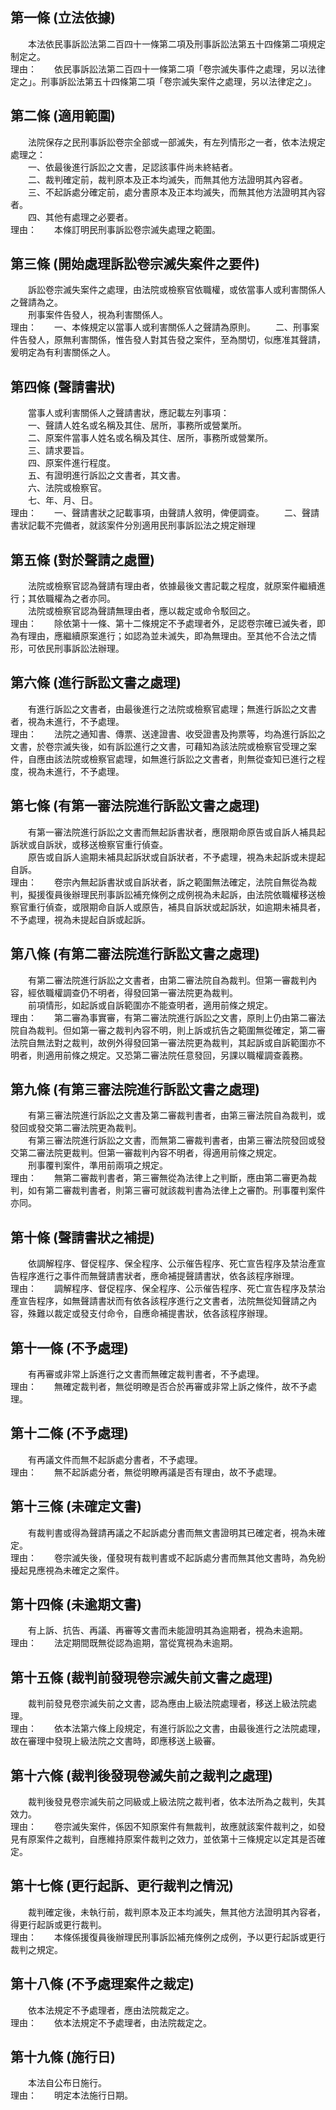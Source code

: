第一條 (立法依據)
-----------------
　　本法依民事訴訟法第二百四十一條第二項及刑事訴訟法第五十四條第二項規定制定之。  
理由：　　依民事訴訟法第二百四十一條第二項「卷宗滅失事件之處理，另以法律定之」。刑事訴訟法第五十四條第二項「卷宗滅失案件之處理，另以法律定之」。

第二條 (適用範圍)
-----------------
　　法院保存之民刑事訴訟卷宗全部或一部滅失，有左列情形之一者，依本法規定處理之：  
　　一、依最後進行訴訟之文書，足認該事件尚未終結者。  
　　二、裁判確定前，裁判原本及正本均滅失，而無其他方法證明其內容者。  
　　三、不起訴處分確定前，處分書原本及正本均滅失，而無其他方法證明其內容者。  
　　四、其他有處理之必要者。  
理由：　　本條訂明民刑事訴訟卷宗滅失處理之範圍。

第三條 (開始處理訴訟卷宗滅失案件之要件)
---------------------------------------
　　訴訟卷宗滅失案件之處理，由法院或檢察官依職權，或依當事人或利害關係人之聲請為之。  
　　刑事案件告發人，視為利害關係人。  
理由：　　一、本條規定以當事人或利害關係人之聲請為原則。
　　二、刑事案件告發人，原無利害關係，惟告發人對其告發之案件，至為關切，似應准其聲請，爰明定為有利害關係之人。

第四條 (聲請書狀)
-----------------
　　當事人或利害關係人之聲請書狀，應記載左列事項：  
　　一、聲請人姓名或名稱及其住、居所，事務所或營業所。  
　　二、原案件當事人姓名或名稱及其住、居所，事務所或營業所。  
　　三、請求要旨。  
　　四、原案件進行程度。  
　　五、有證明進行訴訟之文書者，其文書。  
　　六、法院或檢察官。  
　　七、年、月、日。  
理由：　　一、聲請書狀之記載事項，由聲請人敘明，俾便調查。
　　二、聲請書狀記載不完備者，就該案件分別適用民刑事訴訟法之規定辦理

第五條 (對於聲請之處置)
-----------------------
　　法院或檢察官認為聲請有理由者，依據最後文書記載之程度，就原案件繼續進行；其依職權為之者亦同。  
　　法院或檢察官認為聲請無理由者，應以裁定或命令駁回之。  
理由：　　除依第十一條、第十二條規定不予處理者外，足認卷宗確已滅失者，即為有理由，應繼續原案進行；如認為並未滅失，即為無理由。至其他不合法之情形，可依民刑事訴訟法辦理。

第六條 (進行訴訟文書之處理)
---------------------------
　　有進行訴訟之文書者，由最後進行之法院或檢察官處理；無進行訴訟之文書者，視為未進行，不予處理。  
理由：　　法院之通知書、傳票、送達證書、收受證書及拘票等，均為進行訴訟之文書，於卷宗滅失後，如有訴訟進行之文書，可藉知為該法院或檢察官受理之案件，自應由該法院或檢察官處理，如無進行訴訟之文書者，則無從查知已進行之程度，視為未進行，不予處理。

第七條 (有第一審法院進行訴訟文書之處理)
---------------------------------------
　　有第一審法院進行訴訟之文書而無起訴書狀者，應限期命原告或自訴人補具起訴狀或自訴狀，或移送檢察官重行偵查。  
　　原告或自訴人逾期未補具起訴狀或自訴狀者，不予處理，視為未起訴或未提起自訴。  
理由：　　卷宗內無起訴書狀或自訴狀者，訴之範圍無法確定，法院自無從為裁判，擬援復員後辦理民刑事訴訟補充條例之成例視為未起訴，由法院依職權移送檢察官重行偵查，或限期命自訴人或原告，補具自訴狀或起訴狀，如逾期未補具者，不予處理，視為未提起自訴或起訴。

第八條 (有第二審法院進行訴訟文書之處理)
---------------------------------------
　　有第二審法院進行訴訟之文書者，由第二審法院自為裁判。但第一審裁判內容，經依職權調查仍不明者，得發回第一審法院更為裁判。  
　　前項情形，如起訴或自訴範圍亦不能查明者，適用前條之規定。  
理由：　　第二審為事實審，有第二審法院進行訴訟之文書，原則上仍由第二審法院自為裁判。但如第一審之裁判內容不明，則上訴或抗告之範圍無從確定，第二審法院自無法對之裁判，故例外得發回第一審法院更為裁判，其起訴或自訴範圍亦不明者，則適用前條之規定。又恐第二審法院任意發回，另課以職權調查義務。

第九條 (有第三審法院進行訴訟文書之處理)
---------------------------------------
　　有第三審法院進行訴訟之文書及第二審裁判書者，由第三審法院自為裁判，或發回或發交第二審法院更為裁判。  
　　有第三審法院進行訴訟之文書，而無第二審裁判書者，由第三審法院發回或發交第二審法院更裁判。但第一審裁判內容不明者，得適用前條之規定。  
　　刑事覆判案件，準用前兩項之規定。  
理由：　　無第二審裁判書者，第三審無從為法律上之判斷，應由第二審更為裁判，如有第二審裁判書者，則第三審可就該裁判書為法律上之審酌。刑事覆判案件亦同。

第十條 (聲請書狀之補提)
-----------------------
　　依調解程序、督促程序、保全程序、公示催告程序、死亡宣告程序及禁治產宣告程序進行之事件而無聲請書狀者，應命補提聲請書狀，依各該程序辦理。  
理由：　　調解程序、督促程序、保全程序、公示催告程序、死亡宣告程序及禁治產宣告程序，如無聲請書狀而有依各該程序進行之文書者，法院無從知聲請之內容，殊難以裁定或發支付命令，自應命補提書狀，依各該程序辦理。

第十一條 (不予處理)
-------------------
　　有再審或非常上訴進行之文書而無確定裁判書者，不予處理。  
理由：　　無確定裁判者，無從明暸是否合於再審或非常上訴之條件，故不予處理。

第十二條 (不予處理)
-------------------
　　有再議文件而無不起訴處分書者，不予處理。  
理由：　　無不起訴處分者，無從明瞭再議是否有理由，故不予處理。

第十三條 (未確定文書)
---------------------
　　有裁判書或得為聲請再議之不起訴處分書而無文書證明其已確定者，視為未確定。  
理由：　　卷宗滅失後，僅發現有裁判書或不起訴處分書而無其他文書時，為免紛擾起見應視為未確定之案件。

第十四條 (未逾期文書)
---------------------
　　有上訴、抗告、再議、再審等文書而未能證明其為逾期者，視為未逾期。  
理由：　　法定期間既無從認為逾期，當從寬視為未逾期。

第十五條 (裁判前發現卷宗滅失前文書之處理)
-----------------------------------------
　　裁判前發見卷宗滅失前之文書，認為應由上級法院處理者，移送上級法院處理。  
理由：　　依本法第六條上段規定，有進行訴訟之文書，由最後進行之法院處理，故在審理中發現上級法院之文書時，即應移送上級審。

第十六條 (裁判後發現卷滅失前之裁判之處理)
-----------------------------------------
　　裁判後發見卷宗滅失前之同級或上級法院之裁判者，依本法所為之裁判，失其效力。  
理由：　　卷宗滅失案件，係因不知原案件有無裁判，故應就該案件裁判之，如發見有原案件之裁判，自應維持原案件裁判之效力，並依第十三條規定以定其是否確定。

第十七條 (更行起訴、更行裁判之情況)
-----------------------------------
　　裁判確定後，未執行前，裁判原本及正本均滅失，無其他方法證明其內容者，得更行起訴或更行裁判。  
理由：　　本條係援復員後辦理民刑事訴訟補充條例之成例，予以更行起訴或更行裁判之規定。

第十八條 (不予處理案件之裁定)
-----------------------------
　　依本法規定不予處理者，應由法院裁定之。  
理由：　　依本法規定不予處理者，由法院裁定之。

第十九條 (施行日)
-----------------
　　本法自公布日施行。  
理由：　　明定本法施行日期。